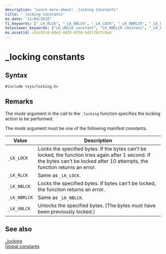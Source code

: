 ```yaml
---
description: "Learn more about: _locking Constants"
title: "_locking Constants"
ms.date: "11/04/2016"
f1_keywords: ["_LK_RLCK", "_LK_NBLCK", "_LK_LOCK", "_LK_NBRLCK", "_LK_UNLCK"]
helpviewer_keywords: ["LK_UNLCK constant", "LK_NBRLCK constant", "_LK_NBRLCK constant", "_LK_NBLCK constant", "_LK_LOCK constant", "LK_NBLCK constant", "_LK_UNLCK constant", "LK_RLCK constant", "_LK_RLCK constant", "LK_LOCK constant"]
ms.assetid: c3dc92c8-60e3-4d29-9f50-5d217627c8ad
---
```

# _locking constants

## Syntax

```
#include <sys/locking.h>
```

## Remarks

The *mode* argument in the call to the `_locking` function specifies the locking action to be performed.

The *mode* argument must be one of the following manifest constants.

|Value|Description|
|-|-|
| `_LK_LOCK`  | Locks the specified bytes. If the bytes can't be locked, the function tries again after 1 second. If the bytes can't be locked after 10 attempts, the function returns an error.  |
| `_LK_RLCK`  | Same as `_LK_LOCK`.  |
|`_LK_NBLCK`  | Locks the specified bytes. If bytes can't be locked, the function returns an error.  |
| `_LK_NBRLCK`  | Same as `_LK_NBLCK`.  |
| `_LK_UNLCK`  | Unlocks the specified bytes. (The bytes must have been previously locked.)  |

## See also

[_locking](./reference/locking.md)\
[Global constants](./global-constants.md)
